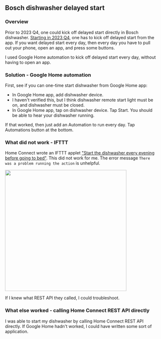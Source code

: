 ## Bosch dishwasher delayed start

### Overview

Prior to 2023 Q4, one could kick off delayed start directly in Bosch dishwasher. [Starting in 2023 Q4](https://www.reddit.com/r/Appliances/comments/18bhs2u/bosch_800_dishwasher_rant/?utm_source=share&utm_medium=web3x&utm_name=web3xcss&utm_term=1&utm_content=share_button), one has to kick off delayed start from the app. If you want delayed start every day, then every day you have to pull out your phone, open an app, and press some buttons.

I used Google Home automation to kick off delayed start every day, without having to open an app.

### Solution - Google Home automation

First, see if you can one-time start dishwasher from Google Home app:

- In Google Home app, add dishwasher device.
- I haven't verified this, but I think dishwasher remote start light must be on, and dishwasher must be closed.
- In Google Home app, tap on dishwasher device. Tap Start. You should be able to hear your dishwasher running.

If that worked, then just add an Automation to run every day. Tap Automations button at the bottom.

### What did not work - IFTTT

Home Connect wrote an IFTTT applet ["Start the dishwasher every evening before going to bed"]([url](https://ifttt.com/applets/B9aH4hNZ-start-the-dishwasher-every-evening-before-going-to-bed)https://ifttt.com/applets/B9aH4hNZ-start-the-dishwasher-every-evening-before-going-to-bed). This did not work for me. The error message `There was a problem running the action` is unhelpful.

<img src="https://github.com/melissachang/bosch-dishwasher-delayed-start/assets/10929390/f2cbebeb-c0ec-4904-b206-6bd29de4ed5c" width="400">

If I knew what REST API they called, I could troubleshoot.

### What else worked - calling Home Connect REST API directly

I was able to start my dishwasher by calling Home Connect REST API directly. If Google Home hadn't worked, I could have written some sort of application.
